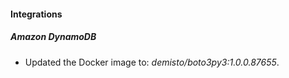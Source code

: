 
#### Integrations

##### Amazon DynamoDB

- Updated the Docker image to: *demisto/boto3py3:1.0.0.87655*.
